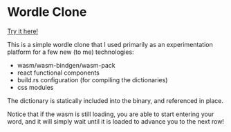 # Wordle Clone

[Try it here!](https://maboesanman.github.io/wordle-clone/)

This is a simple wordle clone that I used primarily as an experimentation platform for a few new (to me) technologies:
- wasm/wasm-bindgen/wasm-pack
- react functional components
- build.rs configuration (for compiling the dictionaries)
- css modules

The dictionary is statically included into the binary, and referenced in place.

Notice that if the wasm is still loading, you are able to start entering your word, and it will simply wait until it is loaded to advance you to the next row!

